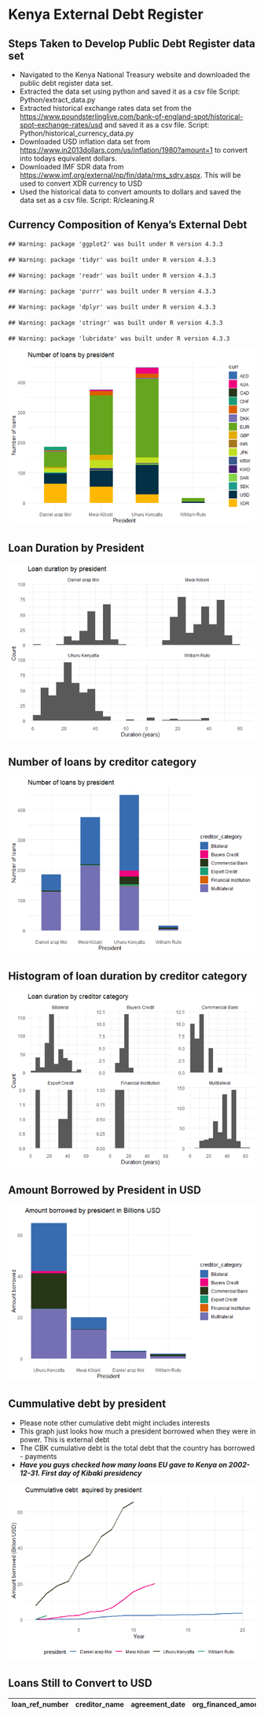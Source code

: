 Kenya External Debt Register
================

## Steps Taken to Develop Public Debt Register data set

- Navigated to the Kenya National Treasury website and downloaded the
  public debt register data set.
- Extracted the data set using python and saved it as a csv file Script:
  Python/extract_data.py
- Extracted historical exchange rates data set from the
  <https://www.poundsterlinglive.com/bank-of-england-spot/historical-spot-exchange-rates/usd>
  and saved it as a csv file. Script: Python/historical_currency_data.py
- Downloaded USD inflation data set from
  <https://www.in2013dollars.com/us/inflation/1980?amount=1> to convert
  into todays equivalent dollars.
- Downloaded IMF SDR data from
  <https://www.imf.org/external/np/fin/data/rms_sdrv.aspx>. This will be
  used to convert XDR currency to USD
- Used the historical data to convert amounts to dollars and saved the
  data set as a csv file. Script: R/cleaning.R

## Currency Composition of Kenya’s External Debt

    ## Warning: package 'ggplot2' was built under R version 4.3.3

    ## Warning: package 'tidyr' was built under R version 4.3.3

    ## Warning: package 'readr' was built under R version 4.3.3

    ## Warning: package 'purrr' was built under R version 4.3.3

    ## Warning: package 'dplyr' was built under R version 4.3.3

    ## Warning: package 'stringr' was built under R version 4.3.3

    ## Warning: package 'lubridate' was built under R version 4.3.3

![](README_files/figure-gfm/unnamed-chunk-1-1.png)<!-- -->

## Loan Duration by President

![](README_files/figure-gfm/unnamed-chunk-2-1.png)<!-- -->

## Number of loans by creditor category

![](README_files/figure-gfm/unnamed-chunk-3-1.png)<!-- -->

## Histogram of loan duration by creditor category

![](README_files/figure-gfm/unnamed-chunk-4-1.png)<!-- -->

## Amount Borrowed by President in USD

![](README_files/figure-gfm/unnamed-chunk-5-1.png)<!-- -->

## Cummulative debt by president

- Please note other cumulative debt might includes interests
- This graph just looks how much a president borrowed when they were in
  power. This is external debt
- The CBK cumulative debt is the total debt that the country has
  borrowed - payments
- ***Have you guys checked how many loans EU gave to Kenya on
  2002-12-31. First day of Kibaki presidency***

![](README_files/figure-gfm/unnamed-chunk-6-1.png)<!-- -->

## Loans Still to Convert to USD

| loan_ref_number | creditor_name | agreement_date | org_financed_amount | revised_financed_amount | curr |
|:----------------|:--------------|:---------------|--------------------:|------------------------:|:-----|
